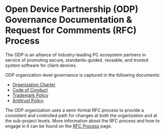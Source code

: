 # Open Device Partnership (ODP) Governance Documentation & Request for Commments (RFC) Process

The ODP is an alliance of industry-leading PC ecosystem partners in service of promoting secure, standards-guided, reusable, and trusted system software for client devices.

ODP organization-level governance is captured in the following documents:

- [Organization Charter](./CHARTER.md)
- [Code of Conduct](./CODE-OF-CONDUCT.md)
- [Trademark Policy](./TRADEMARKS.md)
- [Antitrust Policy](./ANTITRUST.md)

The ODP organization uses a semi-formal RFC process to provide a consistent and controlled path for changes at both the organization and at the sub-project levels.  More information about the RFC process and how to engage in it can be found on the [RFC Process](./rfc/README.md) page.
